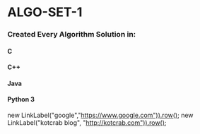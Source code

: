 # ALGO-SET-1
### Created Every Algorithm Solution in:
#### C
#### C++
#### Java
#### Python 3

new LinkLabel("google","https://www.google.com")).row(); 
new LinkLabel("kotcrab blog", "http://kotcrab.com")).row();
